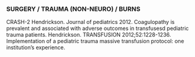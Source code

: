 ### SURGERY / TRAUMA (NON-NEURO) / BURNS
CRASH-2
Hendrickson. Journal of pediatrics 2012. Coagulopathy is prevalent and associated with adverse outcomes in transfusesd pediatric trauma patients.
Hendrickson. TRANSFUSION 2012;52:1228-1236. Implementation of a pediatric trauma massive transfusion protocol: one institution’s experience.
